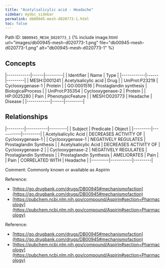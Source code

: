 ```yaml
---
title: "Acetylsalicylic acid - Headache"
sidebar: mydoc_sidebar
permalink: db00945-mesh-d020773-1.html
toc: false 
---
```



Path ID: `DB00945_MESH_D020773_1`
{% include image.html url="images/db00945-mesh-d020773-1.png" file="db00945-mesh-d020773-1.png" alt="db00945-mesh-d020773-1" %}

## Concepts

|------------|------|---------|
| Identifier | Name | Type    |
|------------|------|---------|
| MESH:D001241 | Acetylsalicylic acid | Drug |
| UniProt:P23219 | Cyclooxygenase-1 | Protein |
| GO:0001516 | Prostaglandin synthesis | BiologicalProcess |
| UniProt:P35354 | Cyclooxygenase-2 | Protein |
| HP:0025280 | Pain | PhenotypicFeature |
| MESH:D020773 | Headache | Disease |
|------------|------|---------|

## Relationships

|---------|-----------|---------|
| Subject | Predicate | Object  |
|---------|-----------|---------|
| Acetylsalicylic Acid | DECREASES ACTIVITY OF | Cyclooxygenase-1 |
| Cyclooxygenase-1 | NEGATIVELY REGULATES | Prostaglandin Synthesis |
| Acetylsalicylic Acid | DECREASES ACTIVITY OF | Cyclooxygenase-2 |
| Cyclooxygenase-2 | NEGATIVELY REGULATES | Prostaglandin Synthesis |
| Prostaglandin Synthesis | AMELIORATES | Pain |
| Pain | CORRELATED WITH | Headache |
|---------|-----------|---------|

Comment: Commonly known or available as Aspirin

Reference: 
  - [https://go.drugbank.com/drugs/DB00945#mechanismofaction](https://go.drugbank.com/drugs/DB00945#mechanismofaction)
  - [https://pubchem.ncbi.nlm.nih.gov/compound/Aspirin#section=Pharmacology](https://pubchem.ncbi.nlm.nih.gov/compound/Aspirin#section=Pharmacology)

Reference: 
  - [https://go.drugbank.com/drugs/DB00945#mechanismofaction](https://go.drugbank.com/drugs/DB00945#mechanismofaction)
  - [https://pubchem.ncbi.nlm.nih.gov/compound/Aspirin#section=Pharmacology](https://pubchem.ncbi.nlm.nih.gov/compound/Aspirin#section=Pharmacology)
